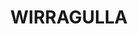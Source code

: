 ---
lastmod: '2025-04-06T06:05:20+00:00'
latitude: -32.45415227
layout: suburb
longitude: 151.7352991
postcode: '2420'
state: NSW
title: WIRRAGULLA
url: /nsw/wirragulla/
---